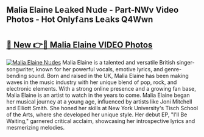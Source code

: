 ## Malia Elaine Le𝚊ked N𝚞de - Part-NWv Video Photos - Hot Onlyf𝚊ns Le𝚊ks Q4Wwn

# <h2><a href="http://ab28966.deff.icu/?id=Malia+Elaine">🔗 New 👉🔴 Malia Elaine VIDEO Photos</a></h2>

[![Malia Elaine N𝚞des](https://i.imgur.com/rIISA9y.gif)](http://ab28966.deff.icu/?id=Malia+Elaine)
Malia Elaine is a talented and versatile British singer-songwriter, known for her powerful vocals, emotive lyrics, and genre-bending sound. Born and raised in the UK, Malia Elaine has been making waves in the music industry with her unique blend of pop, rock, and electronic elements. With a strong online presence and a growing fan base, Malia Elaine is an artist to watch in the years to come. Malia Elaine began her musical journey at a young age, influenced by artists like Joni Mitchell and Elliott Smith. She honed her skills at New York University's Tisch School of the Arts, where she developed her unique style. Her debut EP, "I'll Be Waiting," garnered critical acclaim, showcasing her introspective lyrics and mesmerizing melodies.

